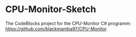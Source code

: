 CPU-Monitor-Sketch
==================

The CodeBlocks project for the CPU-Monitor C# programm: https://github.com/blackmamba97/CPU-Monitor
